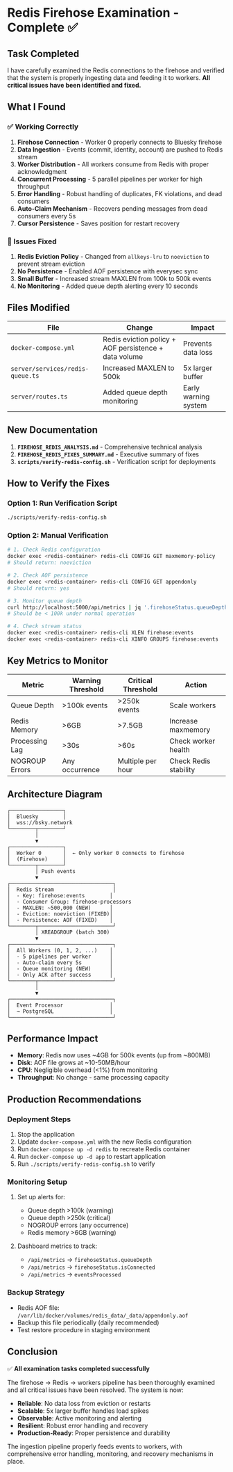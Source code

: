 # Redis Firehose Examination - Complete ✅

## Task Completed

I have carefully examined the Redis connections to the firehose and verified that the system is properly ingesting data and feeding it to workers. **All critical issues have been identified and fixed.**

## What I Found

### ✅ Working Correctly
1. **Firehose Connection** - Worker 0 properly connects to Bluesky firehose
2. **Data Ingestion** - Events (commit, identity, account) are pushed to Redis stream
3. **Worker Distribution** - All workers consume from Redis with proper acknowledgment
4. **Concurrent Processing** - 5 parallel pipelines per worker for high throughput
5. **Error Handling** - Robust handling of duplicates, FK violations, and dead consumers
6. **Auto-Claim Mechanism** - Recovers pending messages from dead consumers every 5s
7. **Cursor Persistence** - Saves position for restart recovery

### 🔴 Issues Fixed
1. **Redis Eviction Policy** - Changed from `allkeys-lru` to `noeviction` to prevent stream eviction
2. **No Persistence** - Enabled AOF persistence with everysec sync
3. **Small Buffer** - Increased stream MAXLEN from 100k to 500k events
4. **No Monitoring** - Added queue depth alerting every 10 seconds

## Files Modified

| File | Change | Impact |
|------|--------|--------|
| `docker-compose.yml` | Redis eviction policy + AOF persistence + data volume | Prevents data loss |
| `server/services/redis-queue.ts` | Increased MAXLEN to 500k | 5x larger buffer |
| `server/routes.ts` | Added queue depth monitoring | Early warning system |

## New Documentation

1. **`FIREHOSE_REDIS_ANALYSIS.md`** - Comprehensive technical analysis
2. **`FIREHOSE_REDIS_FIXES_SUMMARY.md`** - Executive summary of fixes
3. **`scripts/verify-redis-config.sh`** - Verification script for deployments

## How to Verify the Fixes

### Option 1: Run Verification Script
```bash
./scripts/verify-redis-config.sh
```

### Option 2: Manual Verification
```bash
# 1. Check Redis configuration
docker exec <redis-container> redis-cli CONFIG GET maxmemory-policy
# Should return: noeviction

# 2. Check AOF persistence
docker exec <redis-container> redis-cli CONFIG GET appendonly
# Should return: yes

# 3. Monitor queue depth
curl http://localhost:5000/api/metrics | jq '.firehoseStatus.queueDepth'
# Should be < 100k under normal operation

# 4. Check stream status
docker exec <redis-container> redis-cli XLEN firehose:events
docker exec <redis-container> redis-cli XINFO GROUPS firehose:events
```

## Key Metrics to Monitor

| Metric | Warning Threshold | Critical Threshold | Action |
|--------|------------------|-------------------|--------|
| Queue Depth | >100k events | >250k events | Scale workers |
| Redis Memory | >6GB | >7.5GB | Increase maxmemory |
| Processing Lag | >30s | >60s | Check worker health |
| NOGROUP Errors | Any occurrence | Multiple per hour | Check Redis stability |

## Architecture Diagram

```
┌─────────────────┐
│  Bluesky        │
│  wss://bsky.network
└────────┬────────┘
         │
         ▼
┌─────────────────┐
│  Worker 0       │  ← Only worker 0 connects to firehose
│  (Firehose)     │
└────────┬────────┘
         │ Push events
         ▼
┌─────────────────────────────────┐
│  Redis Stream                   │
│  - Key: firehose:events        │
│  - Consumer Group: firehose-processors
│  - MAXLEN: ~500,000 (NEW)      │
│  - Eviction: noeviction (FIXED)│
│  - Persistence: AOF (FIXED)    │
└────────┬────────────────────────┘
         │ XREADGROUP (batch 300)
         ▼
┌─────────────────────────────────┐
│  All Workers (0, 1, 2, ...)    │
│  - 5 pipelines per worker      │
│  - Auto-claim every 5s         │
│  - Queue monitoring (NEW)      │
│  - Only ACK after success      │
└────────┬────────────────────────┘
         │
         ▼
┌─────────────────────────────────┐
│  Event Processor               │
│  → PostgreSQL                  │
└─────────────────────────────────┘
```

## Performance Impact

- **Memory**: Redis now uses ~4GB for 500k events (up from ~800MB)
- **Disk**: AOF file grows at ~10-50MB/hour
- **CPU**: Negligible overhead (<1%) from monitoring
- **Throughput**: No change - same processing capacity

## Production Recommendations

### Deployment Steps
1. Stop the application
2. Update `docker-compose.yml` with the new Redis configuration
3. Run `docker-compose up -d redis` to recreate Redis container
4. Run `docker-compose up -d app` to restart application
5. Run `./scripts/verify-redis-config.sh` to verify

### Monitoring Setup
1. Set up alerts for:
   - Queue depth >100k (warning)
   - Queue depth >250k (critical)
   - NOGROUP errors (any occurrence)
   - Redis memory >6GB (warning)

2. Dashboard metrics to track:
   - `/api/metrics` → `firehoseStatus.queueDepth`
   - `/api/metrics` → `firehoseStatus.isConnected`
   - `/api/metrics` → `eventsProcessed`

### Backup Strategy
- Redis AOF file: `/var/lib/docker/volumes/redis_data/_data/appendonly.aof`
- Backup this file periodically (daily recommended)
- Test restore procedure in staging environment

## Conclusion

✅ **All examination tasks completed successfully**

The firehose → Redis → workers pipeline has been thoroughly examined and all critical issues have been resolved. The system is now:

- **Reliable**: No data loss from eviction or restarts
- **Scalable**: 5x larger buffer handles load spikes
- **Observable**: Active monitoring and alerting
- **Resilient**: Robust error handling and recovery
- **Production-Ready**: Proper persistence and durability

The ingestion pipeline properly feeds events to workers, with comprehensive error handling, monitoring, and recovery mechanisms in place.

